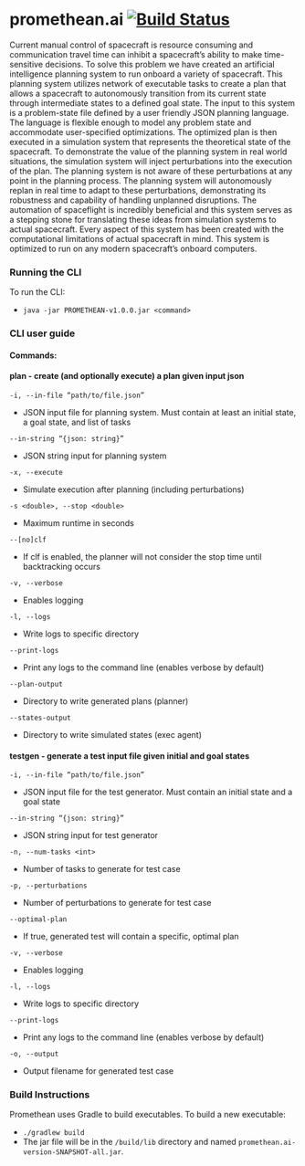 # promethean.ai [![Build Status](https://travis-ci.com/promethean-jpl/promethean.ai.svg?branch=master)](https://travis-ci.com/promethean-jpl/promethean.ai)
Current manual control of spacecraft is resource consuming and communication travel time can inhibit a spacecraft’s ability to make time-sensitive decisions. To solve this problem we have created an artificial intelligence planning system to run onboard a variety of spacecraft. This planning system utilizes network of executable tasks to create a plan that allows a spacecraft to autonomously transition from its current state through intermediate states to a defined goal state. The input to this system is a problem-state file defined by a user friendly JSON planning language. The language is flexible enough to model any problem state and accommodate user-specified optimizations. The optimized plan is then executed in a simulation system that represents the theoretical state of the spacecraft. To demonstrate the value of the planning system in real world situations, the simulation system will inject perturbations into the execution of the plan. The planning system is not aware of these perturbations at any point in the planning process. The planning system will autonomously replan in real time to adapt to these perturbations, demonstrating its robustness and capability of handling unplanned disruptions. The automation of spaceflight is incredibly beneficial and this system serves as a stepping stone for translating these ideas from simulation systems to actual spacecraft. Every aspect of this system has been created with the computational limitations of actual spacecraft in mind. This system is optimized to run on any modern spacecraft’s onboard computers. 

### Running the CLI
To run the CLI:
   - `java -jar PROMETHEAN-v1.0.0.jar <command>`
   
### CLI user guide
#### Commands:
#### plan - create (and optionally execute) a plan given input json

`-i, --in-file “path/to/file.json”`
- JSON input file for planning system. Must contain at least an initial state, a goal state, and list of tasks

`--in-string “{json: string}”`
- JSON string input for planning system

`-x, --execute`
- Simulate execution after planning (including perturbations)

`-s <double>, --stop <double>`
- Maximum runtime in seconds

`--[no]clf`
- If clf is enabled, the planner will not consider the stop time until backtracking occurs

`-v, --verbose`
- Enables logging

`-l, --logs`
- Write logs to specific directory

`--print-logs`
- Print any logs to the command line (enables verbose by default)

`--plan-output`
- Directory to write generated plans (planner)

`--states-output`
- Directory to write simulated states (exec agent)

#### testgen - generate a test input file given initial and goal states
`-i, --in-file “path/to/file.json”`
- JSON input file for the test generator. Must contain an initial state and a goal state

`--in-string “{json: string}”`
- JSON string input for test generator

`-n, --num-tasks <int>`
- Number of tasks to generate for test case

`-p, --perturbations`
- Number of perturbations to generate for test case

`--optimal-plan`
- If true, generated test will contain a specific, optimal plan

`-v, --verbose`
- Enables logging

`-l, --logs`
- Write logs to specific directory

`--print-logs`
- Print any logs to the command line (enables verbose by default)

`-o, --output`
- Output filename for generated test case


### Build Instructions
Promethean uses Gradle to build executables. To build a new executable:
- `./gradlew build`
- The jar file will be in the `/build/lib` directory and named `promethean.ai-version-SNAPSHOT-all.jar`.
